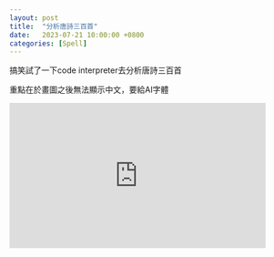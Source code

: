 ```yaml
---
layout: post
title:  "分析唐詩三百首"
date:   2023-07-21 10:00:00 +0800
categories: [Spell]
---
```


搞笑試了一下code interpreter去分析唐詩三百首

重點在於畫圖之後無法顯示中文，要給AI字體

<iframe width="450" height="255" src="https://www.youtube.com/embed/bM2MKtJW1Bs" title="YouTube video player" frameborder="0" ></iframe>  